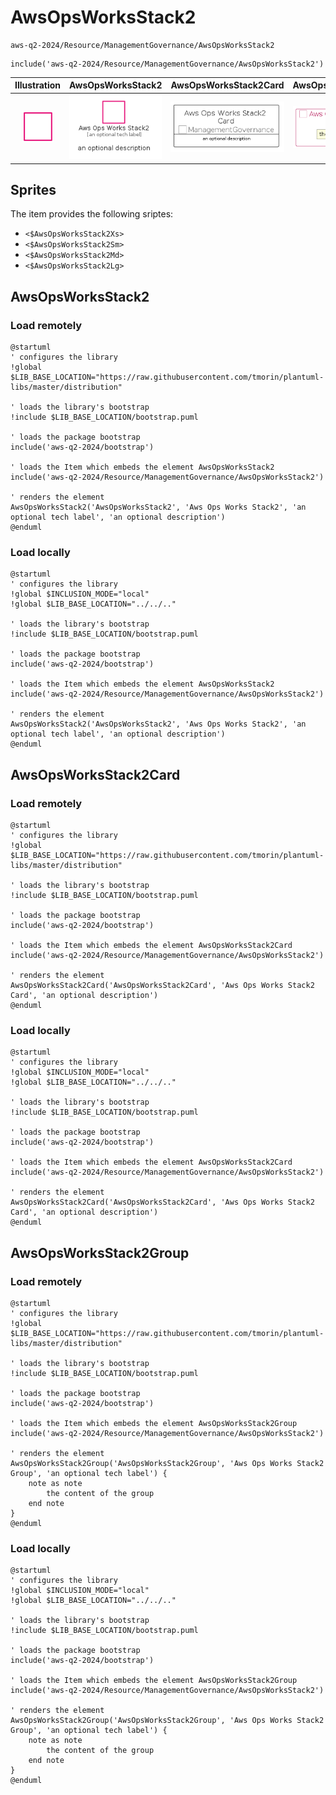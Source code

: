 # AwsOpsWorksStack2


```text
aws-q2-2024/Resource/ManagementGovernance/AwsOpsWorksStack2
```

```text
include('aws-q2-2024/Resource/ManagementGovernance/AwsOpsWorksStack2')
```



| Illustration | AwsOpsWorksStack2 | AwsOpsWorksStack2Card | AwsOpsWorksStack2Group |
| :---: | :---: | :---: | :---: |
| ![illustration for Illustration](../../../aws-q2-2024/Resource/ManagementGovernance/AwsOpsWorksStack2.png) | ![illustration for AwsOpsWorksStack2](../../../aws-q2-2024/Resource/ManagementGovernance/AwsOpsWorksStack2.Local.png) | ![illustration for AwsOpsWorksStack2Card](../../../aws-q2-2024/Resource/ManagementGovernance/AwsOpsWorksStack2Card.Local.png) | ![illustration for AwsOpsWorksStack2Group](../../../aws-q2-2024/Resource/ManagementGovernance/AwsOpsWorksStack2Group.Local.png) |



## Sprites
The item provides the following sriptes:

- `<$AwsOpsWorksStack2Xs>`
- `<$AwsOpsWorksStack2Sm>`
- `<$AwsOpsWorksStack2Md>`
- `<$AwsOpsWorksStack2Lg>`





## AwsOpsWorksStack2

### Load remotely
```plantuml
@startuml
' configures the library
!global $LIB_BASE_LOCATION="https://raw.githubusercontent.com/tmorin/plantuml-libs/master/distribution"

' loads the library's bootstrap
!include $LIB_BASE_LOCATION/bootstrap.puml

' loads the package bootstrap
include('aws-q2-2024/bootstrap')

' loads the Item which embeds the element AwsOpsWorksStack2
include('aws-q2-2024/Resource/ManagementGovernance/AwsOpsWorksStack2')

' renders the element
AwsOpsWorksStack2('AwsOpsWorksStack2', 'Aws Ops Works Stack2', 'an optional tech label', 'an optional description')
@enduml
```

### Load locally
```plantuml
@startuml
' configures the library
!global $INCLUSION_MODE="local"
!global $LIB_BASE_LOCATION="../../.."

' loads the library's bootstrap
!include $LIB_BASE_LOCATION/bootstrap.puml

' loads the package bootstrap
include('aws-q2-2024/bootstrap')

' loads the Item which embeds the element AwsOpsWorksStack2
include('aws-q2-2024/Resource/ManagementGovernance/AwsOpsWorksStack2')

' renders the element
AwsOpsWorksStack2('AwsOpsWorksStack2', 'Aws Ops Works Stack2', 'an optional tech label', 'an optional description')
@enduml
```

## AwsOpsWorksStack2Card

### Load remotely
```plantuml
@startuml
' configures the library
!global $LIB_BASE_LOCATION="https://raw.githubusercontent.com/tmorin/plantuml-libs/master/distribution"

' loads the library's bootstrap
!include $LIB_BASE_LOCATION/bootstrap.puml

' loads the package bootstrap
include('aws-q2-2024/bootstrap')

' loads the Item which embeds the element AwsOpsWorksStack2Card
include('aws-q2-2024/Resource/ManagementGovernance/AwsOpsWorksStack2')

' renders the element
AwsOpsWorksStack2Card('AwsOpsWorksStack2Card', 'Aws Ops Works Stack2 Card', 'an optional description')
@enduml
```

### Load locally
```plantuml
@startuml
' configures the library
!global $INCLUSION_MODE="local"
!global $LIB_BASE_LOCATION="../../.."

' loads the library's bootstrap
!include $LIB_BASE_LOCATION/bootstrap.puml

' loads the package bootstrap
include('aws-q2-2024/bootstrap')

' loads the Item which embeds the element AwsOpsWorksStack2Card
include('aws-q2-2024/Resource/ManagementGovernance/AwsOpsWorksStack2')

' renders the element
AwsOpsWorksStack2Card('AwsOpsWorksStack2Card', 'Aws Ops Works Stack2 Card', 'an optional description')
@enduml
```

## AwsOpsWorksStack2Group

### Load remotely
```plantuml
@startuml
' configures the library
!global $LIB_BASE_LOCATION="https://raw.githubusercontent.com/tmorin/plantuml-libs/master/distribution"

' loads the library's bootstrap
!include $LIB_BASE_LOCATION/bootstrap.puml

' loads the package bootstrap
include('aws-q2-2024/bootstrap')

' loads the Item which embeds the element AwsOpsWorksStack2Group
include('aws-q2-2024/Resource/ManagementGovernance/AwsOpsWorksStack2')

' renders the element
AwsOpsWorksStack2Group('AwsOpsWorksStack2Group', 'Aws Ops Works Stack2 Group', 'an optional tech label') {
    note as note
        the content of the group
    end note
}
@enduml
```

### Load locally
```plantuml
@startuml
' configures the library
!global $INCLUSION_MODE="local"
!global $LIB_BASE_LOCATION="../../.."

' loads the library's bootstrap
!include $LIB_BASE_LOCATION/bootstrap.puml

' loads the package bootstrap
include('aws-q2-2024/bootstrap')

' loads the Item which embeds the element AwsOpsWorksStack2Group
include('aws-q2-2024/Resource/ManagementGovernance/AwsOpsWorksStack2')

' renders the element
AwsOpsWorksStack2Group('AwsOpsWorksStack2Group', 'Aws Ops Works Stack2 Group', 'an optional tech label') {
    note as note
        the content of the group
    end note
}
@enduml
```

